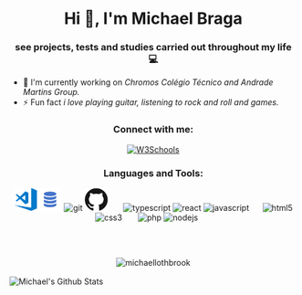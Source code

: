 <h1 align="center">Hi 👋, I'm Michael Braga</h1>
<h3 align="center">see projects, tests and studies carried out throughout my life 💻</h3>

- 🔭 I'm currently working on *Chromos Colégio Técnico and Andrade Martins Group.*
- ⚡ Fun fact *i love playing guitar, listening to rock and roll and games.*

<h3 align="center">Connect with me:</h3>

<p align="center">

<a href="https://www.linkedin.com/in/michael-braga-05b94a162/">
<img alt="W3Schools" src="https://cdn.jsdelivr.net/npm/simple-icons@v3/icons/linkedin.svg" border="0" width="40" height="40">
</a>
</p>
<h3 align="center">Languages and Tools:</h3>
<p align="center">



<img  alt="Visual Studio Code" width="40" height="40" src="https://raw.githubusercontent.com/github/explore/80688e429a7d4ef2fca1e82350fe8e3517d3494d/topics/visual-studio-code/visual-studio-code.png" />
<img  alt="SQL" width="40" height="40" src="https://raw.githubusercontent.com/github/explore/80688e429a7d4ef2fca1e82350fe8e3517d3494d/topics/sql/sql.png" />
<img src="https://www.vectorlogo.zone/logos/git-scm/git-scm-icon.svg" alt="git" width="40" height="40"/>
<img  alt="GitHub" width="40" height="40" src="https://raw.githubusercontent.com/github/explore/78df643247d429f6cc873026c0622819ad797942/topics/github/github.png" />
&nbsp;&nbsp;&nbsp;&nbsp;&nbsp;

<img src="https://devicons.github.io/devicon/devicon.git/icons/typescript/typescript-original.svg" alt="typescript" width="40" height="40"/>
<img src="https://devicons.github.io/devicon/devicon.git/icons/react/react-original-wordmark.svg" alt="react" width="40" height="40"/>
<img src="https://devicons.github.io/devicon/devicon.git/icons/javascript/javascript-original.svg" alt="javascript" width="40" height="40"/>&nbsp;&nbsp;&nbsp;&nbsp;&nbsp;
<img src="https://devicons.github.io/devicon/devicon.git/icons/html5/html5-original-wordmark.svg" alt="html5" width="40" height="40"/> 
<img src="https://devicons.github.io/devicon/devicon.git/icons/css3/css3-original-wordmark.svg" alt="css3" width="40" height="40"/> 
 &nbsp;&nbsp;&nbsp;&nbsp;&nbsp;

 <img src="https://devicons.github.io/devicon/devicon.git/icons/php/php-original.svg" alt="php" width="40" height="40"/>
 <img src="https://devicons.github.io/devicon/devicon.git/icons/nodejs/nodejs-original-wordmark.svg" alt="nodejs" width="40" height="40"/> 
&nbsp;&nbsp;&nbsp;&nbsp;&nbsp;

</p>
<p align="center">

<br />
<br />

<p align="center"> <img src="https://komarev.com/ghpvc/?username=michaellothbrook" alt="michaellothbrook" /> </p>

<img align="center" alt="Michael's Github Stats" src="https://github-readme-stats.vercel.app/api?username=michaellothbrook&show_icons=true&hide_border=true" />
